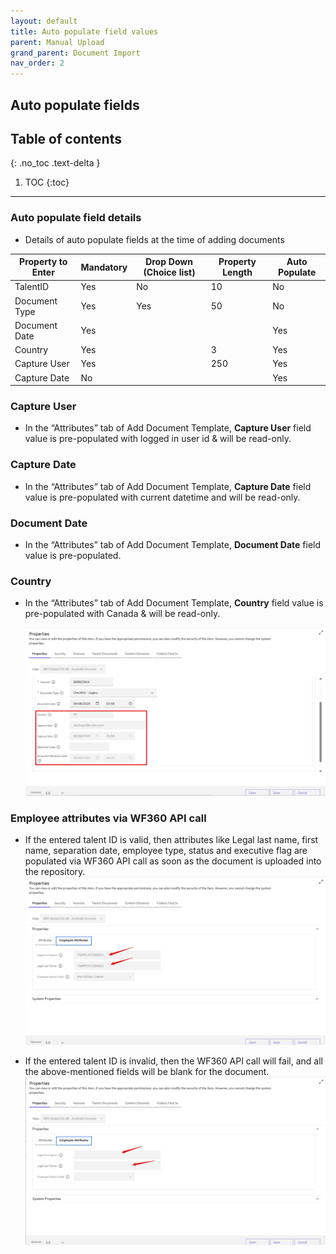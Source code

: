 ```yaml
---
layout: default
title: Auto populate field values
parent: Manual Upload
grand_parent: Document Import
nav_order: 2
---
```


## Auto populate fields

## Table of contents
{: .no_toc .text-delta }

1. TOC
{:toc}

---
### Auto populate field details
- Details of auto populate fields at the time of adding documents

| Property to Enter | Mandatory | Drop Down (Choice list) | Property Length | Auto Populate |
| --- | --- | --- | --- | --- |
| TalentID | Yes | No | 10 | No |
| Document Type | Yes | Yes | 50 | No |
| Document Date | Yes |  |  | Yes |
| Country | Yes |  | 3 | Yes |
| Capture User | Yes |  | 250 | Yes |
| Capture Date | No |  |  | Yes |

### Capture User
- In the “Attributes” tab of Add Document Template, **Capture User** field value is pre-populated with logged in user id & will be read-only.    

### Capture Date
- In the “Attributes” tab of Add Document Template, **Capture Date** field value is pre-populated with current datetime and will be read-only.
   
### Document Date
- In the “Attributes” tab of Add Document Template, **Document Date** field value is pre-populated.
   
### Country
- In the “Attributes” tab of Add Document Template, **Country** field value is pre-populated with Canada & will be read-only. 
    
    ![image](assets/images/ap1.png)
   
### Employee attributes via WF360 API call
- If the entered talent ID is valid, then attributes like Legal last name, first name, separation date, employee type, status and executive flag are populated via WF360 API call as soon as the document is uploaded into the repository.
    ![image](assets/images/ap2.png)

- If the entered talent ID is invalid, then the WF360 API call will fail, and all the above-mentioned fields will be blank for the document.
    ![image](assets/images/ap3.png)

